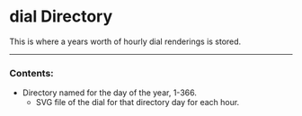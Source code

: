# dial Directory

This is where a years worth of hourly dial renderings is stored.

---

### Contents:

* Directory named for the day of the year, 1-366.
	* SVG file of the dial for that directory day for each hour.
